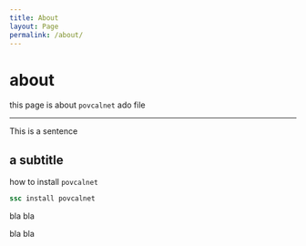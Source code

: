 ```yaml
---
title: About
layout: Page
permalink: /about/
---
```


# about

this page is about `povcalnet` ado file

---

This is a sentence 

## a subtitle

how to install `povcalnet`

```stata
ssc install povcalnet
```
 bla bla 
 
 bla bla
 
